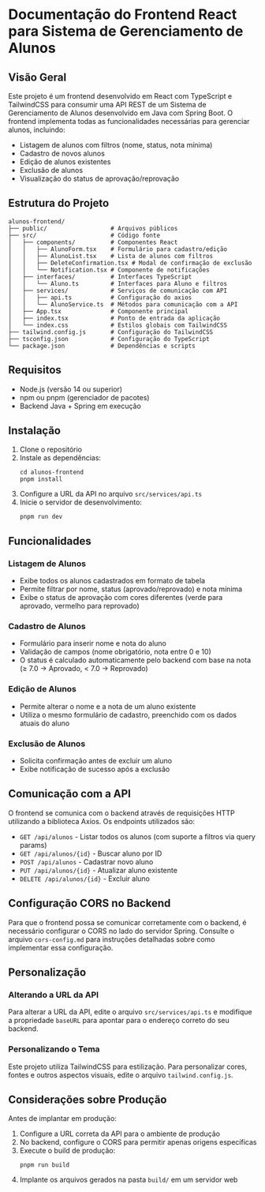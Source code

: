 # Documentação do Frontend React para Sistema de Gerenciamento de Alunos

## Visão Geral

Este projeto é um frontend desenvolvido em React com TypeScript e TailwindCSS para consumir uma API REST de um Sistema de Gerenciamento de Alunos desenvolvido em Java com Spring Boot. O frontend implementa todas as funcionalidades necessárias para gerenciar alunos, incluindo:

- Listagem de alunos com filtros (nome, status, nota mínima)
- Cadastro de novos alunos
- Edição de alunos existentes
- Exclusão de alunos
- Visualização do status de aprovação/reprovação

## Estrutura do Projeto

```
alunos-frontend/
├── public/                  # Arquivos públicos
├── src/                     # Código fonte
│   ├── components/          # Componentes React
│   │   ├── AlunoForm.tsx    # Formulário para cadastro/edição
│   │   ├── AlunoList.tsx    # Lista de alunos com filtros
│   │   ├── DeleteConfirmation.tsx # Modal de confirmação de exclusão
│   │   └── Notification.tsx # Componente de notificações
│   ├── interfaces/          # Interfaces TypeScript
│   │   └── Aluno.ts         # Interfaces para Aluno e filtros
│   ├── services/            # Serviços de comunicação com API
│   │   ├── api.ts           # Configuração do axios
│   │   └── AlunoService.ts  # Métodos para comunicação com a API
│   ├── App.tsx              # Componente principal
│   ├── index.tsx            # Ponto de entrada da aplicação
│   └── index.css            # Estilos globais com TailwindCSS
├── tailwind.config.js       # Configuração do TailwindCSS
├── tsconfig.json            # Configuração do TypeScript
└── package.json             # Dependências e scripts
```

## Requisitos

- Node.js (versão 14 ou superior)
- npm ou pnpm (gerenciador de pacotes)
- Backend Java + Spring em execução

## Instalação

1. Clone o repositório
2. Instale as dependências:
   ```
   cd alunos-frontend
   pnpm install
   ```
3. Configure a URL da API no arquivo `src/services/api.ts`
4. Inicie o servidor de desenvolvimento:
   ```
   pnpm run dev
   ```

## Funcionalidades

### Listagem de Alunos

- Exibe todos os alunos cadastrados em formato de tabela
- Permite filtrar por nome, status (aprovado/reprovado) e nota mínima
- Exibe o status de aprovação com cores diferentes (verde para aprovado, vermelho para reprovado)

### Cadastro de Alunos

- Formulário para inserir nome e nota do aluno
- Validação de campos (nome obrigatório, nota entre 0 e 10)
- O status é calculado automaticamente pelo backend com base na nota (≥ 7.0 → Aprovado, < 7.0 → Reprovado)

### Edição de Alunos

- Permite alterar o nome e a nota de um aluno existente
- Utiliza o mesmo formulário de cadastro, preenchido com os dados atuais do aluno

### Exclusão de Alunos

- Solicita confirmação antes de excluir um aluno
- Exibe notificação de sucesso após a exclusão

## Comunicação com a API

O frontend se comunica com o backend através de requisições HTTP utilizando a biblioteca Axios. Os endpoints utilizados são:

- `GET /api/alunos` - Listar todos os alunos (com suporte a filtros via query params)
- `GET /api/alunos/{id}` - Buscar aluno por ID
- `POST /api/alunos` - Cadastrar novo aluno
- `PUT /api/alunos/{id}` - Atualizar aluno existente
- `DELETE /api/alunos/{id}` - Excluir aluno

## Configuração CORS no Backend

Para que o frontend possa se comunicar corretamente com o backend, é necessário configurar o CORS no lado do servidor Spring. Consulte o arquivo `cors-config.md` para instruções detalhadas sobre como implementar essa configuração.

## Personalização

### Alterando a URL da API

Para alterar a URL da API, edite o arquivo `src/services/api.ts` e modifique a propriedade `baseURL` para apontar para o endereço correto do seu backend.

### Personalizando o Tema

Este projeto utiliza TailwindCSS para estilização. Para personalizar cores, fontes e outros aspectos visuais, edite o arquivo `tailwind.config.js`.

## Considerações sobre Produção

Antes de implantar em produção:

1. Configure a URL correta da API para o ambiente de produção
2. No backend, configure o CORS para permitir apenas origens específicas
3. Execute o build de produção:
   ```
   pnpm run build
   ```
4. Implante os arquivos gerados na pasta `build/` em um servidor web
